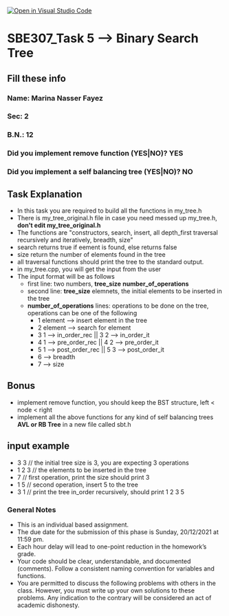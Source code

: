 [![Open in Visual Studio Code](https://classroom.github.com/assets/open-in-vscode-f059dc9a6f8d3a56e377f745f24479a46679e63a5d9fe6f495e02850cd0d8118.svg)](https://classroom.github.com/online_ide?assignment_repo_id=6589891&assignment_repo_type=AssignmentRepo)
# SBE307_Task 5 --> **B**inary **S**earch **T**ree

## Fill these info

### Name: Marina Nasser Fayez

### Sec: 2

### B.N.: 12

### Did you implement remove function (YES|NO)? YES

### Did you implement a self balancing tree (YES|NO)? NO

## Task Explanation

- In this task you are required to build all the functions in my_tree.h
- There is my_tree_original.h file in case you need messed up my_tree.h, **don't edit my_tree_original.h**
- The functions are "constructors, search, insert, all depth_first traversal recursively and iteratively, breadth, size"
- search returns true if eement is found, else returns false
- size return the number of elements found in the tree
- all traversal functions should print the tree to the standard output.
- in my_tree.cpp, you will get the input from the user
- The input format will be as follows
  - first line: two numbers, **tree_size** **number_of_operations**
  - second line: **tree_size** elemnets, the initial elements to be inserted in the tree
  - **number_of_operations** lines: operations to be done on the tree, operations can be one of the following
    - 1 element --> insert element in the tree
    - 2 element --> search for element
    - 3 1 --> in_order_rec    ||  3 2 --> in_order_it
    - 4 1 --> pre_order_rec   ||  4 2 --> pre_order_it
    - 5 1 --> post_order_rec   ||  5 3 --> post_order_it
    - 6 --> breadth
    - 7 --> size

## Bonus

- implement remove function, you should keep the BST structure, left < node < right
- implement all the above functions for any kind of self balancing trees **AVL or RB Tree** in a new file called sbt.h 

## input example

- 3 3 // the initial tree size is 3, you are expecting 3 operations
- 1 2 3 // the elements to be inserted in the tree
- 7 // first operation, print the size should print 3
- 1 5 // second operation, insert 5 to the tree
- 3 1 // print the tree in_order recursively, should print 1 2 3 5

### General Notes

- This is an individual based assignment.
- The due date for the submission of this phase is Sunday, 20/12/2021 at 11:59 pm.
- Each hour delay will lead to one-point reduction in the homework’s grade.
- Your code should be clear, understandable, and documented (comments). Follow a consistent naming convention for variables and functions.
- You are permitted to discuss the following problems with others in the class. However, you must write up your own solutions to these problems. Any indication to the contrary will be considered an act of academic dishonesty.
